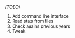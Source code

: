 /*TODO*/
1. Add command line interface
2. Read stats from files
3. Check agains previous years
4. Tweak